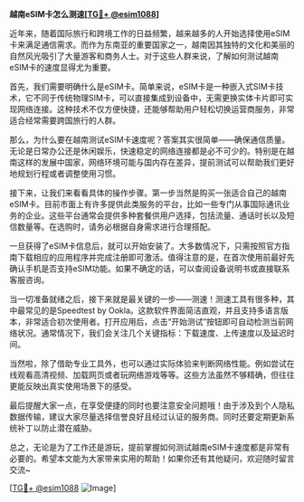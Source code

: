 **越南eSIM卡怎么测速[[TG💪+ @esim1088](https://t.me/s/esim1088)]**

近年来，随着国际旅行和跨境工作的日益频繁，越来越多的人开始选择使用eSIM卡来满足通信需求。而作为东南亚的重要国家之一，越南因其独特的文化和美丽的自然风光吸引了大量游客和商务人士。对于这些人群来说，了解如何测试越南eSIM卡的速度显得尤为重要。

首先，我们需要明确什么是eSIM卡。简单来说，eSIM卡是一种嵌入式SIM卡技术，它不同于传统物理SIM卡，可以直接集成到设备中，无需更换实体卡片即可实现网络连接。这种技术不仅方便快捷，还能够帮助用户轻松切换运营商服务，非常适合经常需要跨国旅行的人群。

那么，为什么要在越南测试eSIM卡速度呢？答案其实很简单——确保通信质量。无论是日常办公还是休闲娱乐，快速稳定的网络连接都是必不可少的。特别是在越南这样的发展中国家，网络环境可能与国内存在差异，提前测试可以帮助我们更好地规划行程或者调整使用习惯。

接下来，让我们来看看具体的操作步骤。第一步当然是购买一张适合自己的越南eSIM卡。目前市面上有许多提供此类服务的平台，比如一些专门从事国际通讯业务的企业。这些平台通常会提供多种套餐供用户选择，包括流量、通话时长以及短信数量等。在选购时，请务必根据自身需求进行合理搭配。

一旦获得了eSIM卡信息后，就可以开始安装了。大多数情况下，只需按照官方指南下载相应的应用程序并完成注册即可激活。值得注意的是，在首次使用前最好先确认手机是否支持eSIM功能。如果不确定的话，可以查阅设备说明书或直接联系客服咨询。

当一切准备就绪之后，接下来就是最关键的一步——测速！测速工具有很多种，其中最常见的是Speedtest by Ookla。这款软件界面简洁直观，并且支持多语言版本，非常适合初次使用者。打开应用后，点击“开始测试”按钮即可自动检测当前网络状况。通常情况下，我们会关注几个关键指标：下载速度、上传速度以及延迟时间。

当然啦，除了借助专业工具外，也可以通过实际体验来判断网络性能。例如尝试在线观看高清视频、加载网页或者玩网络游戏等等。这些方法虽然不够精确，但往往更能反映出真实使用场景下的感受。

最后提醒大家一点，在享受便捷的同时也要注意安全问题哦！由于涉及到个人隐私数据传输，建议大家尽量选择信誉良好且经过认证的服务商。同时还要定期更新系统补丁以防止潜在威胁。

总之，无论是为了工作还是游玩，提前掌握如何测试越南eSIM卡速度都是非常有必要的。希望本文能为大家带来实用的帮助！如果你还有其他疑问，欢迎随时留言交流~

[[TG💪+ @esim1088](https://t.me/s/esim1088) ![Image](https://i.postimg.cc/4NQfJmqS/Snipaste-2025-05-13-00-14-12.png)]